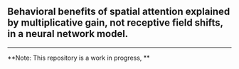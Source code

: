 

## Behavioral benefits of spatial attention explained by multiplicative gain, not receptive field shifts, in a neural network model.

--- 

**Note: This repository is a work in progress, **